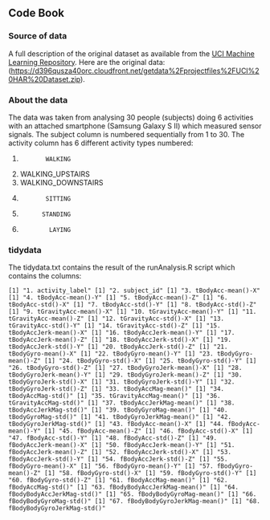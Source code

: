 ## Code Book

### Source of data

A full description of the original dataset as available from the [UCI Machine Learning Repository](http://archive.ics.uci.edu/ml/datasets/Human+Activity+Recognition+Using+Smartphones). Here are the original data:
(https://d396qusza40orc.cloudfront.net/getdata%2Fprojectfiles%2FUCI%20HAR%20Dataset.zip).

### About the data

The data was taken from analysing 30 people (subjects) doing 6 activities with an attached smartphone (Samsung Galaxy S II) which measured sensor signals. The subject column is numbered sequentially from 1 to 30. The activity column has 6 different activity types numbered:
1.            WALKING
2.   WALKING_UPSTAIRS
3. WALKING_DOWNSTAIRS
4.            SITTING
5.           STANDING
6.             LAYING

### tidydata

The tidydata.txt contains the result of the runAnalysis.R script which contains the columns:

`[1] "1. activity_label"
[1] "2. subject_id"
[1] "3. tBodyAcc-mean()-X"
[1] "4. tBodyAcc-mean()-Y"
[1] "5. tBodyAcc-mean()-Z"
[1] "6. tBodyAcc-std()-X"
[1] "7. tBodyAcc-std()-Y"
[1] "8. tBodyAcc-std()-Z"
[1] "9. tGravityAcc-mean()-X"
[1] "10. tGravityAcc-mean()-Y"
[1] "11. tGravityAcc-mean()-Z"
[1] "12. tGravityAcc-std()-X"
[1] "13. tGravityAcc-std()-Y"
[1] "14. tGravityAcc-std()-Z"
[1] "15. tBodyAccJerk-mean()-X"
[1] "16. tBodyAccJerk-mean()-Y"
[1] "17. tBodyAccJerk-mean()-Z"
[1] "18. tBodyAccJerk-std()-X"
[1] "19. tBodyAccJerk-std()-Y"
[1] "20. tBodyAccJerk-std()-Z"
[1] "21. tBodyGyro-mean()-X"
[1] "22. tBodyGyro-mean()-Y"
[1] "23. tBodyGyro-mean()-Z"
[1] "24. tBodyGyro-std()-X"
[1] "25. tBodyGyro-std()-Y"
[1] "26. tBodyGyro-std()-Z"
[1] "27. tBodyGyroJerk-mean()-X"
[1] "28. tBodyGyroJerk-mean()-Y"
[1] "29. tBodyGyroJerk-mean()-Z"
[1] "30. tBodyGyroJerk-std()-X"
[1] "31. tBodyGyroJerk-std()-Y"
[1] "32. tBodyGyroJerk-std()-Z"
[1] "33. tBodyAccMag-mean()"
[1] "34. tBodyAccMag-std()"
[1] "35. tGravityAccMag-mean()"
[1] "36. tGravityAccMag-std()"
[1] "37. tBodyAccJerkMag-mean()"
[1] "38. tBodyAccJerkMag-std()"
[1] "39. tBodyGyroMag-mean()"
[1] "40. tBodyGyroMag-std()"
[1] "41. tBodyGyroJerkMag-mean()"
[1] "42. tBodyGyroJerkMag-std()"
[1] "43. fBodyAcc-mean()-X"
[1] "44. fBodyAcc-mean()-Y"
[1] "45. fBodyAcc-mean()-Z"
[1] "46. fBodyAcc-std()-X"
[1] "47. fBodyAcc-std()-Y"
[1] "48. fBodyAcc-std()-Z"
[1] "49. fBodyAccJerk-mean()-X"
[1] "50. fBodyAccJerk-mean()-Y"
[1] "51. fBodyAccJerk-mean()-Z"
[1] "52. fBodyAccJerk-std()-X"
[1] "53. fBodyAccJerk-std()-Y"
[1] "54. fBodyAccJerk-std()-Z"
[1] "55. fBodyGyro-mean()-X"
[1] "56. fBodyGyro-mean()-Y"
[1] "57. fBodyGyro-mean()-Z"
[1] "58. fBodyGyro-std()-X"
[1] "59. fBodyGyro-std()-Y"
[1] "60. fBodyGyro-std()-Z"
[1] "61. fBodyAccMag-mean()"
[1] "62. fBodyAccMag-std()"
[1] "63. fBodyBodyAccJerkMag-mean()"
[1] "64. fBodyBodyAccJerkMag-std()"
[1] "65. fBodyBodyGyroMag-mean()"
[1] "66. fBodyBodyGyroMag-std()"
[1] "67. fBodyBodyGyroJerkMag-mean()"
[1] "68. fBodyBodyGyroJerkMag-std()"`
